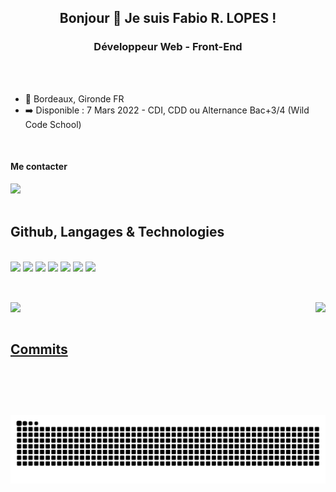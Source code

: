 <h2 align="center">Bonjour 👋 Je suis Fabio R. LOPES !</h2>
<h3 align="center">Développeur Web - Front-End</h3>

<br>
<br>

- 📍 Bordeaux, Gironde FR
- ➡️ Disponible : 7 Mars 2022 - CDI, CDD ou Alternance Bac+3/4 (Wild Code School)

<br>

#### Me contacter

<div>
  <a href="https://www.linkedin.com/in/fabio-ramoslopes/" target="_blank"><img height="40em" src="https://img.shields.io/badge/LinkedIn-0077B5?style=for-the-badge&logo=linkedin&logoColor=white"></a>
</div>

<br>

## Github, Langages & Technologies
<br>
<div>
 <img height="35em" src="https://cdn.jsdelivr.net/gh/devicons/devicon/icons/html5/html5-original.svg"/>
 <img height="35em" src="https://cdn.jsdelivr.net/gh/devicons/devicon/icons/css3/css3-original.svg"/>
 <img height="35em" src="https://cdn.jsdelivr.net/gh/devicons/devicon/icons/sass/sass-original.svg"/>
 <img height="35em" src="https://cdn.jsdelivr.net/gh/devicons/devicon/icons/javascript/javascript-original.svg"/>
 <img height="35em" src="https://cdn.jsdelivr.net/gh/devicons/devicon/icons/nodejs/nodejs-original.svg"/>
 <img height="35em" src="https://cdn.jsdelivr.net/gh/devicons/devicon/icons/express/express-original.svg" />
 <img height="35em" src="https://cdn.jsdelivr.net/gh/devicons/devicon/icons/vuejs/vuejs-original.svg" />
</div>

##
 <br>

<div align="rigth">
  <a href="https://github.com/FabioDevCode">
  <img align="top"  src="https://github-readme-stats.vercel.app/api/top-langs/?username=FabioDevCode&layout=defaut&theme=highcontrast&langs_count=10&bg_color=273849&title_color=41B783&icon_color=41B783&&text_color=ffffff&border_color=ffffff&border_radius=25px"/>
   <img align="right" height="180em" src="https://github-readme-stats.vercel.app/api?username=FabioDevCode&layout=defaut&theme=highcontrast&langs_count=10&bg_color=273849&title_color=41B783&icon_color=41B783&&text_color=ffffff&border_color=ffffff&border_radius=25px"/>
</div>

<br>

## Commits
![Snake animation](https://github.com/FabioDevCode/FabioDevCode/blob/output/github-contribution-grid-snake.svg)

  

